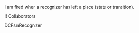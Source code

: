 I am fired when a recognizer has left a place (state or transition).

!! Collaborators

DCFsmRecognizer